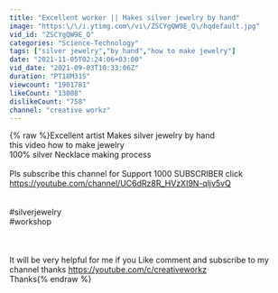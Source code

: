 ```yaml
---
title: "Excellent worker || Makes silver jewelry by hand"
image: "https:\/\/i.ytimg.com\/vi\/ZSCYgQW9E_Q\/hqdefault.jpg"
vid_id: "ZSCYgQW9E_Q"
categories: "Science-Technology"
tags: ["silver jewelry","by hand","how to make jewelry"]
date: "2021-11-05T02:24:06+03:00"
vid_date: "2021-09-03T10:33:06Z"
duration: "PT18M31S"
viewcount: "1901781"
likeCount: "13008"
dislikeCount: "758"
channel: "creative workz"
---
```

{% raw %}Excellent artist Makes silver jewelry by hand<br /> this video how to make jewelry <br />100% silver Necklace making process<br /> <br />Pls subscribe this channel for Support 1000 SUBSCRIBER   click <br /><a rel="nofollow" target="blank" href="https://youtube.com/channel/UC6dRz8R_HVzXI9N-qljv5vQ">https://youtube.com/channel/UC6dRz8R_HVzXI9N-qljv5vQ</a><br /><br /><br />#silverjewelry<br />#workshop<br /><br /><br /><br />It will be very helpful for me if you Like comment and subscribe to my channel thanks <a rel="nofollow" target="blank" href="https://youtube.com/c/creativeworkz">https://youtube.com/c/creativeworkz</a><br />Thanks{% endraw %}

